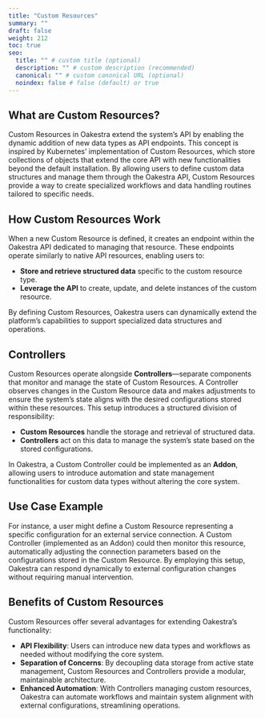 ```yaml
---
title: "Custom Resources"
summary: ""
draft: false
weight: 212
toc: true
seo:
  title: "" # custom title (optional)
  description: "" # custom description (recommended)
  canonical: "" # custom canonical URL (optional)
  noindex: false # false (default) or true
---
```



## What are Custom Resources?
Custom Resources in Oakestra extend the system’s API by enabling the dynamic addition of new data types as API endpoints. This concept is inspired by Kubernetes’ implementation of Custom Resources, which store collections of objects that extend the core API with new functionalities beyond the default installation. By allowing users to define custom data structures and manage them through the Oakestra API, Custom Resources provide a way to create specialized workflows and data handling routines tailored to specific needs.

## How Custom Resources Work
When a new Custom Resource is defined, it creates an endpoint within the Oakestra API dedicated to managing that resource. These endpoints operate similarly to native API resources, enabling users to:
- **Store and retrieve structured data** specific to the custom resource type.
- **Leverage the API** to create, update, and delete instances of the custom resource.

By defining Custom Resources, Oakestra users can dynamically extend the platform’s capabilities to support specialized data structures and operations.

## Controllers
Custom Resources operate alongside **Controllers**—separate components that monitor and manage the state of Custom Resources. A Controller observes changes in the Custom Resource data and makes adjustments to ensure the system’s state aligns with the desired configurations stored within these resources. This setup introduces a structured division of responsibility:
- **Custom Resources** handle the storage and retrieval of structured data.
- **Controllers** act on this data to manage the system’s state based on the stored configurations.

In Oakestra, a Custom Controller could be implemented as an **Addon**, allowing users to introduce automation and state management functionalities for custom data types without altering the core system.

## Use Case Example
For instance, a user might define a Custom Resource representing a specific configuration for an external service connection. A Custom Controller (implemented as an Addon) could then monitor this resource, automatically adjusting the connection parameters based on the configurations stored in the Custom Resource. By employing this setup, Oakestra can respond dynamically to external configuration changes without requiring manual intervention.

## Benefits of Custom Resources
Custom Resources offer several advantages for extending Oakestra’s functionality:
- **API Flexibility**: Users can introduce new data types and workflows as needed without modifying the core system.
- **Separation of Concerns**: By decoupling data storage from active state management, Custom Resources and Controllers provide a modular, maintainable architecture.
- **Enhanced Automation**: With Controllers managing custom resources, Oakestra can automate workflows and maintain system alignment with external configurations, streamlining operations.
